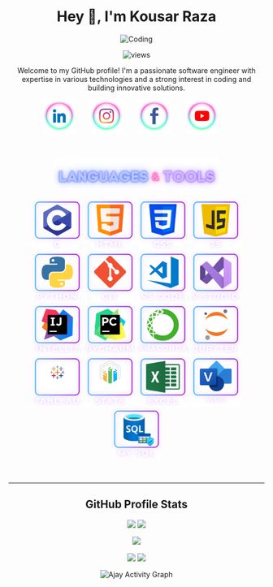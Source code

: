 
<h1 align="center">Hey 👋, I'm Kousar Raza</h1>


  <!-- Animated Hacker image -->

<p  align="center">
  <img  alt="Coding" width="400" src="https://media.tenor.com/rePDfDWO3XoAAAAd/hacking.gif">
</p>
  



<!-- Profile View Counter-->
<p  align="center">
  <img src="https://komarev.com/ghpvc/?username=kousarraza&style=circle&color=blue" alt="views"/></div>
<!-- Counter End -->
</p>

<p align="center">Welcome to my GitHub profile! I'm a passionate software engineer with expertise in various technologies and a strong interest in coding and building innovative solutions.</p>

<!-- Social Handles-->

  <p align="center">
  <a href="https://www.linkedin.com/in/kousarraza110/"><img width="66px" alt="In" title="LinkedIn" src="https://github.com/DataOpsEnthusiast/DataOpsEnthusiast/blob/main/Assets/Social_Icons/in.png"/></a>
  &#8287;&#8287;&#8287;&#8287;&#8287; 
  <a href="https://www.instagram.com/razakousar110/"><img width="66px" alt="Ig" title="Instagram" src="https://github.com/DataOpsEnthusiast/DataOpsEnthusiast/blob/main/Assets/Social_Icons/ig.png"/></a>
  &#8287;&#8287;&#8287;&#8287;&#8287;
    <a href="https://web.facebook.com/RaXa.Kousar110"><img width="66px" alt="Fb" title="Facebook" src="https://github.com/DataOpsEnthusiast/DataOpsEnthusiast/blob/main/Assets/Social_Icons/fb.png"/></a>
  &#8287;&#8287;&#8287;&#8287;&#8287;
  <a href="https://www.youtube.com/channel/UCPz6tDmaaSONeO-jAmIlaNw" ><img width="66px" alt="Yt" title="Youtube" src="https://github.com/DataOpsEnthusiast/DataOpsEnthusiast/blob/main/Assets/Social_Icons/Youtube.png"/></a>
  &#8287;&#8287;&#8287;&#8287;&#8287;
  </p>
<!---languages & Tools text --->

<div>&nbsp;</div>
<p align="center"><img height="65" alt="Languages and tools text" src="https://github.com/DataOpsEnthusiast/DataOpsEnthusiast/blob/main/Assets/Images/Languages.svg"/></p>

<div align="center">

<!--- language icons --->

<img height="100" src="https://github.com/DataOpsEnthusiast/DataOpsEnthusiast/blob/main/Assets/Icons/C.png" />


<img height="100" src="https://github.com/DataOpsEnthusiast/DataOpsEnthusiast/blob/main/Assets/Icons/HTML.png" />
<img height="100" src="https://github.com/DataOpsEnthusiast/DataOpsEnthusiast/blob/main/Assets/Icons/CSS.png" />
<img height="100" src="https://github.com/DataOpsEnthusiast/DataOpsEnthusiast/blob/main/Assets/Icons/JS.png" />
<img height="100" src="https://github.com/DataOpsEnthusiast/DataOpsEnthusiast/blob/main/Assets/Icons/PYTHON.png" />
<img height="100" src="https://github.com/DataOpsEnthusiast/DataOpsEnthusiast/blob/main/Assets/Icons/git.png" />
<img height="100" src="https://github.com/DataOpsEnthusiast/DataOpsEnthusiast/blob/main/Assets/Icons/vscode.png" />
<img height="100" src="https://github.com/DataOpsEnthusiast/DataOpsEnthusiast/blob/main/Assets/Icons/vstudio.png" />
<img height="100" src="https://github.com/DataOpsEnthusiast/DataOpsEnthusiast/blob/main/Assets/Icons/intellij.png" />
<img height="100" src="https://github.com/DataOpsEnthusiast/DataOpsEnthusiast/blob/main/Assets/Icons/pycharm.png" />
<img height="100" src="https://github.com/DataOpsEnthusiast/DataOpsEnthusiast/blob/main/Assets/Icons/anaconda.png" />
<img height="100" src="https://github.com/DataOpsEnthusiast/DataOpsEnthusiast/blob/main/Assets/Icons/JUPYTER.png" />
<img height="100" src="https://github.com/DataOpsEnthusiast/DataOpsEnthusiast/blob/main/Assets/Icons/TABLEAU.png" />
<img height="100" src="https://github.com/DataOpsEnthusiast/DataOpsEnthusiast/blob/main/Assets/Icons/STATS.png" />
<img height="100" src="https://github.com/DataOpsEnthusiast/DataOpsEnthusiast/blob/main/Assets/Icons/EXCEL.png" />
<img height="100" src="https://github.com/DataOpsEnthusiast/DataOpsEnthusiast/blob/main/Assets/Icons/visio.png" />
<img height="100" src="https://github.com/DataOpsEnthusiast/DataOpsEnthusiast/blob/main/Assets/Icons/SQL.png" />


  
&nbsp;
  </div>


  <hr>
<h2 align="center">GitHub Profile Stats</h2></p>
<p align="center">
  <img width="400px" src="https://github-readme-stats.vercel.app/api?username=kousarraza&count_private=true&show_icons=true&theme=material-palenight&hide_border=true&bg_color=1F222E" />
  <img width="400px" src="https://github-readme-streak-stats.herokuapp.com?userkousarraza&theme=material-palenight&hide_border=true&fire=C77800&ring=7C2AE8&background=1F222E" />
  
</p>

<div align="center">

![](http://github-profile-summary-cards.vercel.app/api/cards/profile-details?username=kousarraza&theme=radical)

</div>

<div align="center">

![](http://github-profile-summary-cards.vercel.app/api/cards/repos-per-language?username=kousarraza&theme=radical) ![](http://github-profile-summary-cards.vercel.app/api/cards/most-commit-language?username=kousarraza=radical)

<a><img alt="Ajay Activity Graph" src="https://github-readme-activity-graph.cyclic.app/graph?username=kousarraza&theme=react-dark&hide_border=true" /></a>

</div>




